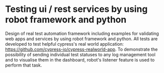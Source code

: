 # Testing ui / rest services by using robot framework and python
Design of real test automation framework including examples for validating web apps and services by using robot framework and python. All tests are developed to test helpful cypress's real world application: https://github.com/cypress-io/cypress-realworld-app. To demonstrate the possibility of sending individual test statuses to any log management tool and to visualise them in the dashboard, robot's listener feature is used to perform that task. 
